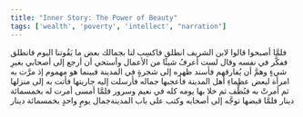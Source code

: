 ```yaml
---
title: "Inner Story: The Power of Beauty"
tags: ['wealth', 'poverty', 'intellect', "narration"]
---
```


 فلمَّا أصبحوا قالوا لابن الشريف انطلق فاكسِب لنا بجمالك بعض ما يَقُوتنا اليوم
فانطلق ففكَّر في نفسه وقال لست أعرفُ شيئًا من الأعمال وأستحي أن أرجع إلى أصحابي بغيرِ شيءٍ
وهمَّ أن يُفارقهم فأسند ظهره إلى شجرةٍ في المدينة
فبينما هو مهموم إذ مرَّت به امرأة لبعض عظماءِ أهل المدينة فأعجبها جماله فأرسلت إليه جاريتها فأتت به إلى منزلها
ثم أمرتْ به فنُظِّف ثم خلا بها يومه كله في نعيم وسرور
فلمَّا أمسى أمرت له بخمسمائة دينار
فلمَّا قبضها توجَّه إلى أصحابه
وكتب على باب المدينةجمال يومٍ واحدٍ بخمسمائة دينار
